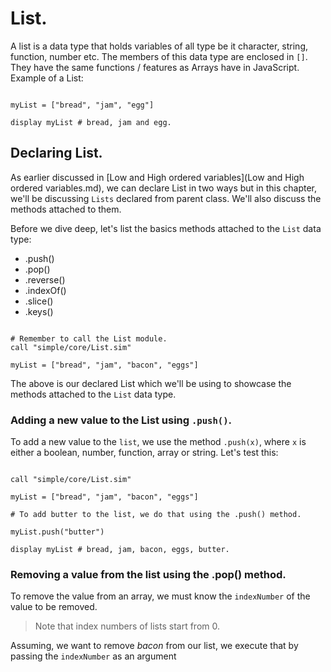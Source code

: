 # List.

A list is a data type that holds variables of all type be it character, string, function, number etc. The members of this data type are enclosed in `[]`. They have the same functions / features as Arrays have in JavaScript. Example of a List:

```

myList = ["bread", "jam", "egg"]

display myList # bread, jam and egg.

```

## Declaring List.
As earlier discussed in [Low and High ordered variables](Low and High ordered variables.md), we can declare List in two ways but in this chapter, we'll be discussing `Lists` declared from parent class. We'll also discuss the methods attached to them.

Before we dive deep, let's list the basics methods attached to the `List` data type:

- .push()
- .pop()
- .reverse()
- .indexOf()
- .slice()
- .keys()

``` Declaring a new List.

# Remember to call the List module.
call "simple/core/List.sim"

myList = ["bread", "jam", "bacon", "eggs"]

```
The above is our declared List which we'll be using to showcase the methods attached to the `List` data type.

### Adding a new value to the List using `.push()`.

To add a new value to the `list`, we use the method `.push(x)`, where `x` is either a boolean, number, function, array or string. Let's test this:

```

call "simple/core/List.sim"

myList = ["bread", "jam", "bacon", "eggs"]

# To add butter to the list, we do that using the .push() method.

myList.push("butter")

display myList # bread, jam, bacon, eggs, butter.

```

### Removing a value from the list using the .pop() method.
To remove the value from an array, we must know the `indexNumber` of the value to be removed.

> Note that index numbers of lists start from 0.

Assuming, we want to remove *bacon* from our list, we execute that by passing the `indexNumber` as an argument 